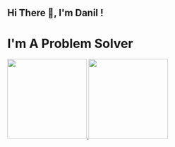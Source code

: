 ## Hi There 👋, I'm Danil !

<!--
**danilsyah/danilsyah** is a ✨ _special_ ✨ repository because its `README.md` (this file) appears on your GitHub profile.

Here are some ideas to get you started:

- 🔭 I’m currently working on ...
- 🌱 I’m currently learning ...
- 👯 I’m looking to collaborate on ...
- 🤔 I’m looking for help with ...
- 💬 Ask me about ...
- 📫 How to reach me: ...
- 😄 Pronouns: ...
- ⚡ Fun fact: ...
-->
# I'm A Problem Solver

<p align="left">
<a href="https://github.com/danilsyah">
  <img height="180em" src="https://github-readme-stats-eight-theta.vercel.app/api?username=danilsyah&show_icons=true&theme=algolia&include_all_commits=true&count_private=true"/>
  <img height="180em" src="https://github-readme-stats-eight-theta.vercel.app/api/top-langs/?username=danilsyah&layout=compact&langs_count=8&theme=algolia"/>
</a>
</p>

